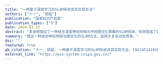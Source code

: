 ```yaml
---
title: "一种基于深度学习的SLAM系统及其实现方法"
authors: ["十一", "田猛"]
publication: "国家知识产权局"
publication_types: ["5"]
date: 2024-03-15
abstract: "本发明提出了一种结合深度神经网络与传统图优化策略的SLAM系统，有效提高了动态环境下的定位精度与鲁棒性。"
summary: "提出一种结合神经网络与图优化的SLAM方法，适用于复杂动态场景。"
doi: ""
featured: true
gb_citation: "十一, 田猛. 一种基于深度学习的SLAM系统及其实现方法: CN1145141919A[P]. 国家知识产权局, 2024-03-15."
external_link: "https://pss-system.cnipa.gov.cn/"
---
```


